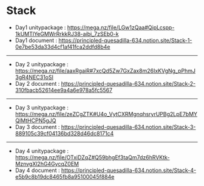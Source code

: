 # Stack

* Day1 unitypackage : https://mega.nz/file/LGw1zQaa#QipLcspp-1kUMTlYeGMWrRrkkRJ38-aibi_7zSEb0-k
* Day1 document : https://principled-quesadilla-634.notion.site/Stack-1-0e7be53da33d4cf1af41fca2ddfd8b4e
----------------------------------------------------------------------------------------------------------------------
* Day 2 unitypackage : https://mega.nz/file/aaxRgaiR#7xcQd5Zw7GxZax8m26IxKVgNg_pPhmJ3gR4NEC31oSI
* Day 2 document : https://principled-quesadilla-634.notion.site/Stack-2-310fbacb52614ee9a4a6e978a5fc5567
----------------------------------------------------------------------------------------------------------------------
* Day 3 unitypackage : https://mega.nz/file/zeZCgZTK#U4o_VytCXRMgnqhsryrUPBg2LpE7bMYQlMtHCPN5gJQ
* Day 3 document : https://principled-quesadilla-634.notion.site/Stack-3-889105c39cf04136bd328d46dc8171c4
----------------------------------------------------------------------------------------------------------------------
* Day 4 unitypackage : https://mega.nz/file/OTxiDZqZ#Q59bhgEf3taQm7dz6hRVKtk-MznvgXl2hG4GycqZ0EM
* Day 4 document : https://principled-quesadilla-634.notion.site/Stack-4-e5b9c8b19dc8465fb8a95100045f884e